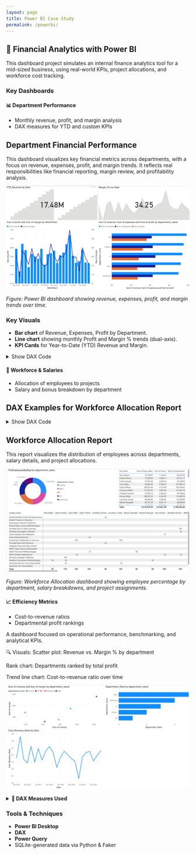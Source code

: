 ```yaml
---
layout: page
title: Power BI Case Study
permalink: /powerbi/
---
```


## 🧠 Financial Analytics with Power BI

This dashboard project simulates an internal finance analytics tool for a mid-sized business, using real-world KPIs, project allocations, and workforce cost tracking.

### Key Dashboards

#### 📊 Department Performance
- Monthly revenue, profit, and margin analysis
- DAX measures for YTD and custom KPIs
## Department Financial Performance

This dashboard visualizes key financial metrics across departments, with a focus on revenue, expenses, profit, and margin trends. It reflects real responsibilities like financial reporting, margin review, and profitability analysis.

![Department Financial Performance](powerbi/department_financial_performance.png)

*Figure: Power BI dashboard showing revenue, expenses, profit, and margin trends over time.*

### Key Visuals
- **Bar chart** of Revenue, Expenses, Profit by Department.
- **Line chart** showing monthly Profit and Margin % trends (dual-axis).
- **KPI Cards** for Year-to-Date (YTD) Revenue and Margin.

<details>
<summary>Show DAX Code</summary>

<pre><code class="language-dax">
YTD_Revenue = 
TOTALYTD(
    SUM(financials[revenue]), 
    'Date'[Date]
)

Margin_Pct = 
DIVIDE(
    SUM(financials[profit]), 
    SUM(financials[revenue])
) * 100
</code></pre>

</details>


#### 👥 Workforce & Salaries
- Allocation of employees to projects
- Salary and bonus breakdown by department
## DAX Examples for Workforce Allocation Report

<details>
<summary>Show DAX Code</summary>

<pre><code class="language-dax">
PctEmployeesByDept = 
DIVIDE(
    COUNTROWS(employees),
    CALCULATE(COUNTROWS(employees), ALL(employees))
)

TotalComp = employees[base_salary] + employees[bonus]
</code></pre>

</details>

## Workforce Allocation Report

This report visualizes the distribution of employees across departments, salary details, and project allocations.

![Workforce Allocation Report](powerbi/workforce_allocation_report.png)

*Figure: Workforce Allocation dashboard showing employee percentage by department, salary breakdowns, and project assignments.*


#### 📈 Efficiency Metrics
- Cost-to-revenue ratios
- Departmental profit rankings

A dashboard focused on operational performance, benchmarking, and analytical KPIs.

🔍 Visuals:
Scatter plot: Revenue vs. Margin % by department

Rank chart: Departments ranked by total profit

Trend line chart: Cost-to-revenue ratio over time

![Workforce Allocation Report](powerbi/department_efficiency.png)

<details> <summary><strong>🔧 DAX Measures Used</strong></summary><br>
Cost_Revenue_Ratio
Cost_Revenue_Ratio = DIVIDE(SUM(financials[expenses]), SUM(financials[revenue]))

Total_Profit
Total_Profit = SUM(financials[profit])

Department_Rank
Department_Rank = RANKX(ALL(departments), [Total_Profit], , DESC)

</details>

### Tools & Techniques

- **Power BI Desktop**
- **DAX**
- **Power Query**
- SQLite-generated data via Python & Faker
